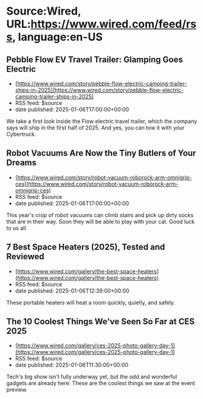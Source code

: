 # Source:Wired, URL:https://www.wired.com/feed/rss, language:en-US

## Pebble Flow EV Travel Trailer: Glamping Goes Electric
 - [https://www.wired.com/story/pebble-flow-electric-camping-trailer-ships-in-2025](https://www.wired.com/story/pebble-flow-electric-camping-trailer-ships-in-2025)
 - RSS feed: $source
 - date published: 2025-01-06T17:00:00+00:00

We take a first look inside the Flow electric travel trailer, which the company says will ship in the first half of 2025. And yes, you can tow it with your Cybertruck.

## Robot Vacuums Are Now the Tiny Butlers of Your Dreams
 - [https://www.wired.com/story/robot-vacuum-roborock-arm-omnigrip-ces](https://www.wired.com/story/robot-vacuum-roborock-arm-omnigrip-ces)
 - RSS feed: $source
 - date published: 2025-01-06T17:00:00+00:00

This year's crop of robot vacuums can climb stairs and pick up dirty socks that are in their way. Soon they will be able to play with your cat. Good luck to us all.

## 7 Best Space Heaters (2025), Tested and Reviewed
 - [https://www.wired.com/gallery/the-best-space-heaters](https://www.wired.com/gallery/the-best-space-heaters)
 - RSS feed: $source
 - date published: 2025-01-06T12:39:00+00:00

These portable heaters will heat a room quickly, quietly, and safely.

## The 10 Coolest Things We've Seen So Far at CES 2025
 - [https://www.wired.com/gallery/ces-2025-photo-gallery-day-1](https://www.wired.com/gallery/ces-2025-photo-gallery-day-1)
 - RSS feed: $source
 - date published: 2025-01-06T11:30:00+00:00

Tech's big show isn't fully underway yet, but the odd and wonderful gadgets are already here. These are the coolest things we saw at the event preview.

